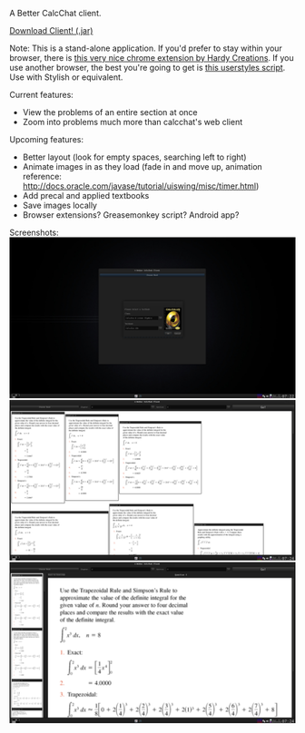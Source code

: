 A Better CalcChat client.

[Download Client! (.jar)](https://drive.google.com/file/d/0B4xCmMA9eS2jZXhzcHpDc25zdzQ/view?usp=sharing)

Note: This is a stand-alone application. 
If you'd prefer to stay within your browser, there is [this very nice chrome extension by Hardy Creations](https://chrome.google.com/webstore/detail/calc-chat-cleanup/ghbaoonbpgameecbhgmlcomljjdikbln?hl=en-US). 
If you use another browser, the best you're going to get is [this userstyles script](https://userstyles.org/styles/86113/calcchat-reflowed). Use with Stylish or equivalent.

Current features:
- View the problems of an entire section at once
- Zoom into problems much more than calcchat's web client

Upcoming features:
- Better layout (look for empty spaces, searching left to right)
- Animate images in as they load (fade in and move up, animation reference: http://docs.oracle.com/javase/tutorial/uiswing/misc/timer.html)
- Add precal and applied textbooks
- Save images locally
- Browser extensions? Greasemonkey script? Android app?

Screenshots:
![Book Selector](https://github.com/thepaperpilot/BetterCalcChat/raw/master/screenshots/Screenshot%20-%2004012015%20-%2007:22:35%20AM.png)
![Overview Mode](https://github.com/thepaperpilot/BetterCalcChat/raw/master/screenshots/Screenshot%20-%2004012015%20-%2007:24:33%20AM.png)
![Gallery Mode](https://github.com/thepaperpilot/BetterCalcChat/raw/master/screenshots/Screenshot%20-%2004012015%20-%2007:24:45%20AM.png)

